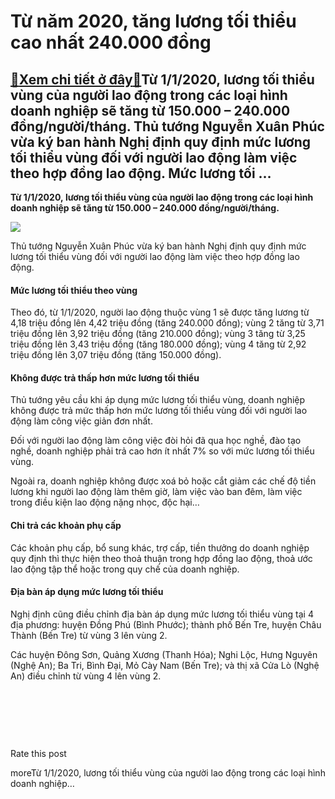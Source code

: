 Từ năm 2020, tăng lương tối thiểu cao nhất 240.000 đồng
=======================================================

[:gift:Xem chi tiết ở đây:gift:](https://hddtvn.com/tu-nam-2020-tang-luong-toi-thieu-cao-nhat-240-000-dong/)Từ 1/1/2020, lương tối thiểu vùng của người lao động trong các loại hình doanh nghiệp sẽ tăng từ 150.000 – 240.000 đồng/người/tháng. Thủ tướng Nguyễn Xuân Phúc vừa ký ban hành Nghị định quy định mức lương tối thiểu vùng đối với người lao động làm việc theo hợp đồng lao động. Mức lương tối …
---------------------------------------------------------------------------------------------------------------------------------------------------------------------------------------------------------------------------------------------------------------------------------------------------

**Từ 1/1/2020, lương tối thiểu vùng của người lao động trong các loại hình doanh nghiệp sẽ tăng từ 150.000 – 240.000 đồng/người/tháng.**


![](https://hddtvn.com/wp-content/uploads/2021/01/xuatkhaulaodongnb_HXAL-1024x684-1.jpg)


Thủ tướng Nguyễn Xuân Phúc vừa ký ban hành Nghị định quy định mức lương tối thiểu vùng đối với người lao động làm việc theo hợp đồng lao động.


#### Mức lương tối thiểu theo vùng


Theo đó, từ 1/1/2020, người lao động thuộc vùng 1 sẽ được tăng lương từ 4,18 triệu đồng lên 4,42 triệu đồng (tăng 240.000 đồng); vùng 2 tăng từ 3,71 triệu đồng lên 3,92 triệu đồng (tăng 210.000 đồng); vùng 3 tăng từ 3,25 triệu đồng lên 3,43 triệu đồng (tăng 180.000 đồng); vùng 4 tăng từ 2,92 triệu đồng lên 3,07 triệu đồng (tăng 150.000 đồng).


#### Không được trả thấp hơn mức lương tối thiểu


Thủ tướng yêu cầu khi áp dụng mức lương tối thiểu vùng, doanh nghiệp không được trả mức thấp hơn mức lương tối thiểu vùng đối với người lao động làm công việc giản đơn nhất.


Đối với người lao động làm công việc đòi hỏi đã qua học nghề, đào tạo nghề, doanh nghiệp phải trả cao hơn ít nhất 7% so với mức lương tối thiểu vùng.


Ngoài ra, doanh nghiệp không được xoá bỏ hoặc cắt giảm các chế độ tiền lương khi người lao động làm thêm giờ, làm việc vào ban đêm, làm việc trong điều kiện lao động nặng nhọc, độc hại…


#### Chi trả các khoản phụ cấp


Các khoản phụ cấp, bổ sung khác, trợ cấp, tiền thưởng do doanh nghiệp quy định thì thực hiện theo thoả thuận trong hợp đồng lao động, thoả ước lao động tập thể hoặc trong quy chế của doanh nghiệp.


#### Địa bàn áp dụng mức lương tối thiểu


Nghị định cũng điều chỉnh địa bàn áp dụng mức lương tối thiểu vùng tại 4 địa phương: huyện Đồng Phú (Bình Phước); thành phố Bến Tre, huyện Châu Thành (Bến Tre) từ vùng 3 lên vùng 2.


Các huyện Đông Sơn, Quảng Xương (Thanh Hóa); Nghi Lộc, Hưng Nguyên (Nghệ An); Ba Tri, Bình Đại, Mỏ Cày Nam (Bến Tre); và thị xã Cửa Lò (Nghệ An) điều chỉnh từ vùng 4 lên vùng 2.


 


 


 








































Rate this post


moreTừ 1/1/2020, lương tối thiểu vùng của người lao động trong các loại hình doanh nghiệp…

